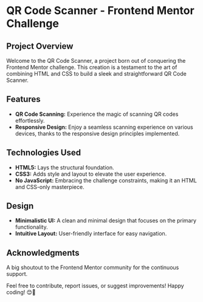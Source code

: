 # QR Code Scanner - Frontend Mentor Challenge

## Project Overview
Welcome to the QR Code Scanner, a project born out of conquering the Frontend Mentor challenge. This creation is a testament to the art of combining HTML and CSS to build a sleek and straightforward QR Code Scanner.

## Features
- **QR Code Scanning:** Experience the magic of scanning QR codes effortlessly.
- **Responsive Design:** Enjoy a seamless scanning experience on various devices, thanks to the responsive design principles implemented.

## Technologies Used
- **HTML5:** Lays the structural foundation.
- **CSS3:** Adds style and layout to elevate the user experience.
- **No JavaScript:** Embracing the challenge constraints, making it an HTML and CSS-only masterpiece.

## Design
- **Minimalistic UI:** A clean and minimal design that focuses on the primary functionality.
- **Intuitive Layout:** User-friendly interface for easy navigation.

## Acknowledgments
A big shoutout to the Frontend Mentor community for the continuous support.

Feel free to contribute, report issues, or suggest improvements! Happy coding! 😊🚀

